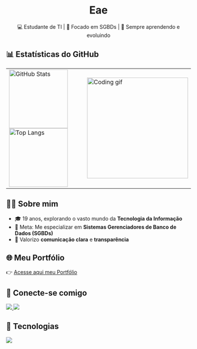 <h1 align="center">Eae</h1>

<p align="center">
  💻 Estudante de TI | 🚀 Focado em SGBDs | 🌱 Sempre aprendendo e evoluindo
</p>

## 📊 Estatísticas do GitHub
<table>
  <tr>
    <td>
      <img src="https://github-readme-stats.vercel.app/api?username=viniciusc4&show_icons=true&theme=tokyonight" alt="GitHub Stats" height="160"/>
      <img src="https://github-readme-stats.vercel.app/api/top-langs/?username=viniciusc4&layout=compact&theme=tokyonight" alt="Top Langs" height="160"/>
    </td>
    <td>
      <img src="https://media.giphy.com/media/qgQUggAC3Pfv687qPC/giphy.gif" width="275" alt="Coding gif"/>
    </td>
  </tr>
</table>

## 🧑‍💻 Sobre mim
- 🎓 19 anos, explorando o vasto mundo da **Tecnologia da Informação**  
- 🎯 Meta: Me especializar em **Sistemas Gerenciadores de Banco de Dados (SGBDs)**  
- 🤝 Valorizo **comunicação clara** e **transparência**

## 🌐 Meu Portfólio
👉 [Acesse aqui meu Portfólio](https://viniciusc4.github.io/portifolio-vinicius-galvao/#)  

## 🤝 Conecte-se comigo
<p>
  <a href="https://www.linkedin.com/in/vinícius-galvão-546328304" target="_blank">
    <img src="https://img.shields.io/badge/LinkedIn-0077B5?style=for-the-badge&logo=linkedin&logoColor=white"/>
  </a>
  <a href="mailto:vinijobs5119@gmail.com" target="_blank">
    <img src="https://img.shields.io/badge/Gmail-D14836?style=for-the-badge&logo=gmail&logoColor=white"/>
  </a>
</p>

## 🚀 Tecnologias
<p>
  <img src="https://skillicons.dev/icons?i=js,html,css,react,python,c,mysql,firebase,git,github,vscode" />
</p>
